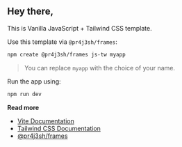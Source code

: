 ## Hey there,

This is Vanilla JavaScript + Tailwind CSS template.

Use this template via `@pr4j3sh/frames`:

```bash
npm create @pr4j3sh/frames js-tw myapp
```

> You can replace `myapp` with the choice of your name.

Run the app using:

```bash
npm run dev
```

**Read more**

- [Vite Documentation](https://vite.dev/guide/)
- [Tailwind CSS Documentation](https://tailwindcss.com/docs/utility-first)
- [@pr4j3sh/frames](https://github.com/pr4j3sh/frames)
